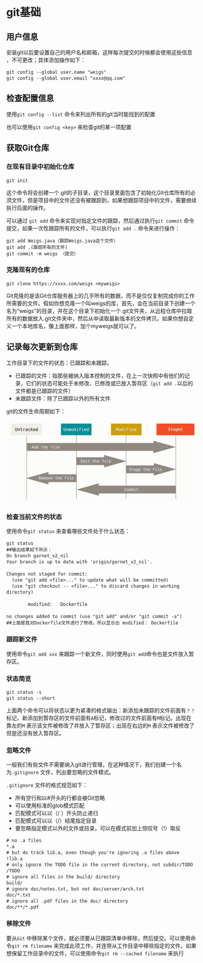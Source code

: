 # git基础

## 用户信息

安装git以后要设置自己的用户名和邮箱，这样每次提交的时候都会使用这些信息	，不可更改；具体添加操作如下：

```Shell
git config --global user.name "weigs"
git config --global user.email "xxxx@qq.com"
```



## 检查配置信息

使用`git config --list` 命令来列出所有的git当时能找到的配置

也可以使用`git config <key>` 来检查git的某一项配置



## 获取Git仓库

### 在现有目录中初始化仓库

```shell
git init
```

这个命令将会创建一个.git的子目录，这个目录里面包含了初始化Git仓库所有的必须文件，但是项目中的文件还没有被跟踪到，如果想跟踪项目中的文件，需要继续执行后面的操作。

可以通过	`git add` 命令来实现对指定文件的跟踪，然后通过执行`git commit` 命令提交，如果一次性跟踪所有的文件，可以执行`git add .` 命令来进行操作：

```shell
git add Weigs.java（跟踪Weigs.java这个文件）
git add .(跟踪所有的文件)
git commit -m weigs （提交）
```

### 克隆现有的仓库

```shell
git clone https://xxxx.com/weigs <myweigs>
```

Git克隆的是该Git仓库服务器上的几乎所有的数据，而不是仅仅复制完成你的工作所需要的文件。假如你想克隆一个叫weigs的库，首先，会在当前目录下创建一个名为“weigs"的目录，并在这个目录下初始化一个.git文件夹，从远程仓库中拉取所有的数据放入.git文件夹中，然后从中读取最新版本的文件拷贝。如果你想自定义一个本地库名，像上面那样，加个myweigs就可以了。



## 记录每次更新到仓库

工作目录下的文件的状态：已跟踪和未跟踪。

- 已跟踪的文件：指那些被纳入版本控制的文件，在上一次快照中有他们的记录，它们的状态可能处于未修改、已修改或已放入暂存区（`git add .`以后的文件都是已跟踪的文件）
- 未跟踪文件：除了已跟踪以外的所有文件

git的文件生命周期如下：

![git文件生命周期](https://github.com/weiguangshuai/note/blob/master/%E5%9B%BE%E5%BA%8A/git文件生命周期.png)

### 检查当前文件的状态

使用命令`git status` 来查看哪些文件处于什么状态：

```shell
git status
##输出结果如下所示：
On branch garnet_v2_nil                                                    
Your branch is up to date with 'origin/garnet_v2_nil'.                     
                                                                           
Changes not staged for commit:                                             
  (use "git add <file>..." to update what will be committed)               
  (use "git checkout -- <file>..." to discard changes in working directory)
                                                                           
        modified:   Dockerfile                                             
                                                                           
no changes added to commit (use "git add" and/or "git commit -a")     
##上面是我对Dockerfile文件进行了修改，所以显示出 modified： Dockerfile
```

### 跟踪新文件

使用命令`git add xxx` 来跟踪一个新文件，同时使用`git add`命令也是文件放入暂存区。

### 状态简览

```shell
git status -s
git status --short	
```

上面两个命令可以将状态以更为紧凑的格式输出：新添加未跟踪的文件前面有`？？`标记，新添加到暂存区的文件前面有`A`标记，修改过的文件前面有`M`标记。出现在靠左的`M` 表示该文件被修改了并放入了暂存区；出现在右边的`M` 表示文件被修改了但是还没有放入暂存区。



### 忽略文件

一般我们有些文件不需要纳入git进行管理，在这种情况下，我们创建一个名为`.gitignore` 文件，列出要忽略的文件模式。

`.gitignore` 文件的格式规范如下：

- 所有空行和以#开头的行都会被Git忽略
- 可以使用标准的glob模式匹配
- 匹配模式可以以（/ ）开头防止递归
- 匹配模式可以以（/）结尾指定目录
- 要忽略指定模式以外的文件或目录，可以在模式前加上惊叹号（!）取反

```shell
# no .a files
*.a
# but do track lib.a, even though you're ignoring .a files above
!lib.a
# only ignore the TODO file in the current directory, not subdir/TODO
/TODO
# ignore all files in the build/ directory
build/
# ignore doc/notes.txt, but not doc/server/arch.txt
doc/*.txt
# ignore all .pdf files in the doc/ directory
doc/**/*.pdf
```

### 移除文件

要从`Git` 中移除某个文件，就必须要从已跟踪清单中移除，然后提交。可以使用命令`git rm filename` 来完成此项工作，并连带从工作目录中移除指定的文件。如果想保留工作目录中的文件，可以使用命令`git rm --cached filename` 来执行

















